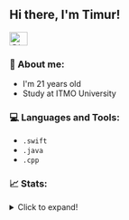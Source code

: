 ## Hi there, I'm Timur!

<a href="https://t.me/tplayyy" target="blank"><img align="center" src="https://upload.wikimedia.org/wikipedia/commons/8/82/Telegram_logo.svg" alt="@tplayyy" height="24" width="32" /></a>



### 🤔 About me:
  * I'm 21 years old
  * Study at ITMO University


### 💻 Languages and Tools:
* `.swift`
* `.java`
* `.cpp`

### 📈 Stats:

<details>
  <summary>Click to expand!</summary>
  <p>&nbsp;<img align="center" src="https://github-readme-stats.vercel.app/api?username=tplaymeow&show_icons=true&locale=en" alt="tplaymeow" /></p>
  <p><img align="center" src="https://github-readme-streak-stats.herokuapp.com/?user=tplaymeow&" alt="tplaymeow" /></p>

</details>

